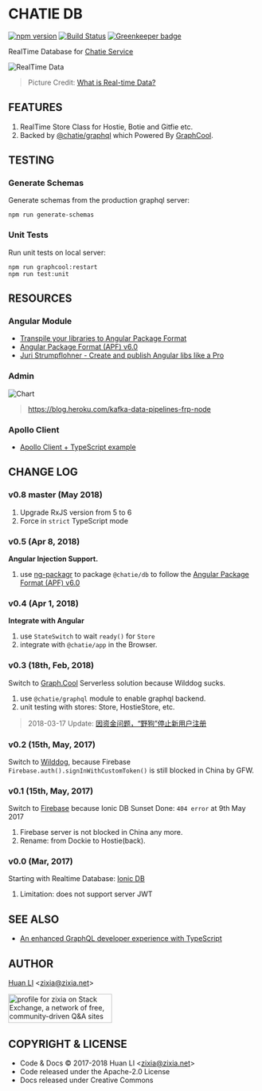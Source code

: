 # CHATIE DB

[![npm version](https://badge.fury.io/js/%40chatie%2Fdb.svg)](https://www.npmjs.com/package/@chatie/db)
[![Build Status](https://api.travis-ci.org/Chatie/db.svg?branch=master)](https://travis-ci.org/Chatie/db)
[![Greenkeeper badge](https://badges.greenkeeper.io/Chatie/db.svg)](https://greenkeeper.io/)

RealTime Database for [Chatie Service](https://www.chatie.io)

![RealTime Data](https://chatie.io/db/images/realtime-data.png)
> Picture Credit: [What is Real-time Data?](https://www.insightdata.co.uk/news/what-is-real-time-data/)

## FEATURES

1. RealTime Store Class for Hostie, Botie and Gitfie etc.
1. Backed by [@chatie/graphql](https://github.com/Chatie/graphql) which Powered By [GraphCool](https://www.graph.cool/).

## TESTING

### Generate Schemas

Generate schemas from the production graphql server:

```shell
npm run generate-schemas
```

### Unit Tests

Run unit tests on local server:

```shell
npm run graphcool:restart
npm run test:unit
```

## RESOURCES

### Angular Module

* [Transpile your libraries to Angular Package Format](http://spektrakel.de/ng-packagr/)
* [Angular Package Format (APF) v6.0](https://docs.google.com/document/d/1CZC2rcpxffTDfRDs6p1cfbmKNLA6x5O-NtkJglDaBVs/preview#)
* [Juri Strumpflohner - Create and publish Angular libs like a Pro](https://www.youtube.com/watch?v=K4YMmwxGKjY)

### Admin

![Chart](https://heroku-blog-files.s3.amazonaws.com/posts/1479328331-Kafka%20Twitter%20Dashboard.gif)
> <https://blog.heroku.com/kafka-data-pipelines-frp-node>

### Apollo Client

* [Apollo Client + TypeScript example](https://medium.com/@borekb/apollo-client-typescript-example-99febdaa18fa)

## CHANGE LOG

### v0.8 master (May 2018)

1. Upgrade RxJS version from 5 to 6
1. Force in `strict` TypeScript mode

### v0.5 (Apr 8, 2018)

**Angular Injection Support.**

1. use [ng-packagr](https://github.com/dherges/ng-packagr) to package `@chatie/db` to follow the [Angular Package Format (APF) v6.0](https://docs.google.com/document/d/1CZC2rcpxffTDfRDs6p1cfbmKNLA6x5O-NtkJglDaBVs/preview#)

### v0.4 (Apr 1, 2018)

**Integrate with Angular**

1. use `StateSwitch` to wait `ready()` for `Store`
1. integrate with `@chatie/app` in the Browser.

### v0.3 (18th, Feb, 2018)

Switch to [Graph.Cool](https://www.graph.cool) Serverless solution because Wilddog sucks.

1. use `@chatie/graphql` module to enable graphql backend.
1. unit testing with stores: Store, HostieStore, etc.

> 2018-03-17 Update: [因资金问题，“野狗”停止新用户注册](https://36kr.com/p/5124258.html)

### v0.2 (15th, May, 2017)

Switch to [Wilddog](https://www.wilddog.com/), because Firebase `Firebase.auth().signInWithCustomToken()` is still blocked in China by GFW.

### v0.1 (15th, May, 2017)

Switch to [Firebase](https://firebase.google.com/) because Ionic DB Sunset Done: `404 error` at 9th May 2017

1. Firebase server is not blocked in China any more.
1. Rename: from Dockie to Hostie(back).

### v0.0 (Mar, 2017)

Starting with Realtime Database: [Ionic DB](https://forum.ionicframework.com/t/ionic-db-shutdown/84677)

1. Limitation: does not support server JWT

## SEE ALSO

* [An enhanced GraphQL developer experience with TypeScript](https://dev-blog.apollodata.com/graphql-dx-d35bcf51c943)

## AUTHOR

[Huan LI](http://linkedin.com/in/zixia) \<zixia@zixia.net\>

<a href="https://stackexchange.com/users/265499">
  <img src="https://stackexchange.com/users/flair/265499.png" width="208" height="58" alt="profile for zixia on Stack Exchange, a network of free, community-driven Q&amp;A sites" title="profile for zixia on Stack Exchange, a network of free, community-driven Q&amp;A sites">
</a>

## COPYRIGHT & LICENSE

* Code & Docs © 2017-2018 Huan LI \<zixia@zixia.net\>
* Code released under the Apache-2.0 License
* Docs released under Creative Commons
